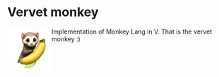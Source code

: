 
# Vervet monkey

<img align="left" width="100" height="100" src="https://github.com/gthvn1/vervet/blob/master/ferret-and-banana.png">

Implementation of Monkey Lang in V. That is the vervet monkey :)
